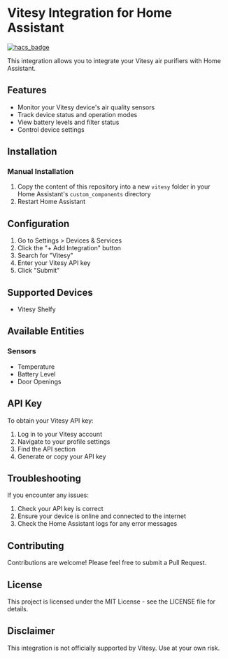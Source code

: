 # Vitesy Integration for Home Assistant

[![hacs_badge](https://img.shields.io/badge/HACS-Custom-orange.svg)](https://github.com/custom-components/hacs)

This integration allows you to integrate your Vitesy air purifiers with Home Assistant.

## Features

- Monitor your Vitesy device's air quality sensors
- Track device status and operation modes
- View battery levels and filter status
- Control device settings

## Installation

### Manual Installation

1. Copy the content of this repository into a new `vitesy` folder in your Home Assistant's `custom_components` directory
2. Restart Home Assistant

## Configuration

1. Go to Settings > Devices & Services
2. Click the "+ Add Integration" button
3. Search for "Vitesy"
4. Enter your Vitesy API key
5. Click "Submit"

## Supported Devices

- Vitesy Shelfy

## Available Entities

### Sensors
- Temperature
- Battery Level
- Door Openings

## API Key

To obtain your Vitesy API key:
1. Log in to your Vitesy account
2. Navigate to your profile settings
3. Find the API section
4. Generate or copy your API key

## Troubleshooting

If you encounter any issues:
1. Check your API key is correct
2. Ensure your device is online and connected to the internet
3. Check the Home Assistant logs for any error messages

## Contributing

Contributions are welcome! Please feel free to submit a Pull Request.

## License

This project is licensed under the MIT License - see the LICENSE file for details.

## Disclaimer

This integration is not officially supported by Vitesy. Use at your own risk. 